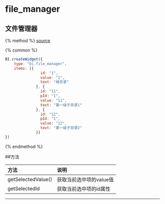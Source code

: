 # file_manager

## 文件管理器

{% method %}
[source](https://jsfiddle.net/fineui/2g4k0kxh/)

{% common %}
```javascript
BI.createWidget({
    type: "bi.file_manager",
    items: [{
                id: "1",
                value: "1",
                text: "根目录"
              }, {
                id: "11",
                pId: "1",
                value: "11",
                text: "第一级子目录1"
              }, {
                id: "12",
                pId: "1",
                value: "12",
                text: "第一级子目录2"
              }]
})
```

{% endmethod %}



##方法

| 方法    | 说明           |
| :------ |:-------------  |
| getSelectedValue() |     获取当前选中项的value值             |
| getSelectedId |    获取当前选中项的id属性              |


---